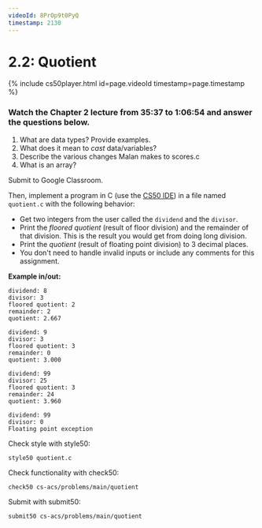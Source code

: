 ```yaml
---
videoId: 8PrOp9t0PyQ
timestamp: 2130
---
```

# 2.2: Quotient

{% include cs50player.html id=page.videoId timestamp=page.timestamp %}

### Watch the Chapter 2 lecture from 35:37 to 1:06:54 and answer the questions below.
1. What are data types? Provide examples. 
2. What does it mean to _cast_ data/variables?
3. Describe the various changes Malan makes to scores.c
4. What is an array?

Submit to Google Classroom.

Then, implement a program in C (use the [CS50 IDE](https://ide.cs50.io/)) in a file named `quotient.c` with the following behavior:
- Get two integers from the user called the `dividend` and the `divisor`.
- Print the _floored quotient_ (result of floor division) and the remainder of that division. This is the result you would get from doing long division.
- Print the _quotient_ (result of floating point division) to 3 decimal places.
- You don't need to handle invalid inputs or include any comments for this assignment.

__Example in/out:__
```
dividend: 8
divisor: 3
floored quotient: 2
remainder: 2
quotient: 2.667

```

```
dividend: 9
divisor: 3
floored quotient: 3
remainder: 0
quotient: 3.000

```

```
dividend: 99
divisor: 25
floored quotient: 3
remainder: 24
quotient: 3.960

```

```
dividend: 99
divisor: 0
Floating point exception

```

Check style with style50:
```
style50 quotient.c
```

Check functionality with check50:
```
check50 cs-acs/problems/main/quotient
```

Submit with submit50:
```
submit50 cs-acs/problems/main/quotient
```